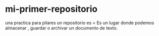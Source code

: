 # mi-primer-repositorio
una practica para pilares
un repositorio es =  Es un lugar donde podemos almacenar , guardar o archivar un documento de texto.

